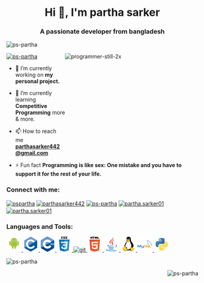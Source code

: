 <h1 align="center">Hi 👋, I'm partha sarker</h1>
<h3 align="center">A passionate developer from bangladesh</h3>

<p align="left"> <img src="https://komarev.com/ghpvc/?username=ps-partha&label=Profile%20views&color=0e75b6&style=flat" alt="ps-partha" /> </p>
<a href="https://ibb.co/d5DGpwK"><img src="https://i.ibb.co/JsH5pwk/programmer-still-2x.gif" alt="programmer-still-2x" border="0" align="right" height="250px" width="350px"></a>
<p align="left"> <a href="https://github.com/ryo-ma/github-profile-trophy"><img src="https://github-profile-trophy.vercel.app/?username=ps-partha" alt="ps-partha" /></a> </p>

- 🔭 I’m currently working on **my personal project.**

- 🌱 I’m currently learning **Competitive Programming** more & more.

- 📫 How to reach me **parthasarker442@gmail.com**

- ⚡ Fun fact **Programming is like sex: One mistake and you have to support it for the rest of your life.**

<h3 align="left">Connect with me:</h3>
<p align="left">

<a href="https://www.hackerrank.com/pspartha" target="blank"><img align="center" src="https://raw.githubusercontent.com/rahuldkjain/github-profile-readme-generator/master/src/images/icons/Social/hackerrank.svg" alt="pspartha" height="30" width="40" /></a>
<a href="https://codeforces.com/profile/parthasarker442" target="blank"><img align="center" src="https://raw.githubusercontent.com/rahuldkjain/github-profile-readme-generator/master/src/images/icons/Social/codeforces.svg" alt="parthasarker442" height="30" width="40" /></a>
<a href="https://linkedin.com/in/ps-partha" target="blank"><img align="center" src="https://raw.githubusercontent.com/rahuldkjain/github-profile-readme-generator/master/src/images/icons/Social/linked-in-alt.svg" alt="ps-partha" height="30" width="40" /></a>
<a href="https://fb.com/partha.sarker01" target="blank"><img align="center" src="https://raw.githubusercontent.com/rahuldkjain/github-profile-readme-generator/master/src/images/icons/Social/facebook.svg" alt="partha.sarker01" height="30" width="40" /></a>
<a href="https://instagram.com/partha.sarker01" target="blank"><img align="center" src="https://raw.githubusercontent.com/rahuldkjain/github-profile-readme-generator/master/src/images/icons/Social/instagram.svg" alt="partha.sarker01" height="30" width="40" /></a>
</p>

<h3 align="left">Languages and Tools:</h3>
<p align="left"> <a href="https://developer.android.com" target="_blank" rel="noreferrer"> <img src="https://raw.githubusercontent.com/devicons/devicon/master/icons/android/android-original-wordmark.svg" alt="android" width="40" height="40"/> </a> <a href="https://www.cprogramming.com/" target="_blank" rel="noreferrer"> <img src="https://raw.githubusercontent.com/devicons/devicon/master/icons/c/c-original.svg" alt="c" width="40" height="40"/> </a> <a href="https://www.w3schools.com/cpp/" target="_blank" rel="noreferrer"> <img src="https://raw.githubusercontent.com/devicons/devicon/master/icons/cplusplus/cplusplus-original.svg" alt="cplusplus" width="40" height="40"/> </a> <a href="https://www.w3schools.com/css/" target="_blank" rel="noreferrer"> <img src="https://raw.githubusercontent.com/devicons/devicon/master/icons/css3/css3-original-wordmark.svg" alt="css3" width="40" height="40"/> </a> <a href="https://git-scm.com/" target="_blank" rel="noreferrer"> <img src="https://www.vectorlogo.zone/logos/git-scm/git-scm-icon.svg" alt="git" width="40" height="40"/> </a> <a href="https://www.w3.org/html/" target="_blank" rel="noreferrer"> <img src="https://raw.githubusercontent.com/devicons/devicon/master/icons/html5/html5-original-wordmark.svg" alt="html5" width="40" height="40"/> </a> <a href="https://www.java.com" target="_blank" rel="noreferrer"> <img src="https://raw.githubusercontent.com/devicons/devicon/master/icons/java/java-original.svg" alt="java" width="40" height="40"/> </a> <a href="https://www.linux.org/" target="_blank" rel="noreferrer"> <img src="https://raw.githubusercontent.com/devicons/devicon/master/icons/linux/linux-original.svg" alt="linux" width="40" height="40"/> </a> <a href="https://www.mysql.com/" target="_blank" rel="noreferrer"> <img src="https://raw.githubusercontent.com/devicons/devicon/master/icons/mysql/mysql-original-wordmark.svg" alt="mysql" width="40" height="40"/> </a> <a href="https://www.python.org" target="_blank" rel="noreferrer"> <img src="https://raw.githubusercontent.com/devicons/devicon/master/icons/python/python-original.svg" alt="python" width="40" height="40"/> </a> </p>

<p>&nbsp;<img align="left" src="https://github-readme-stats.vercel.app/api?username=ps-partha&show_icons=true&locale=en" alt="ps-partha" /></p>

<p><img align="right" src="https://github-readme-stats.vercel.app/api/top-langs?username=ps-partha&show_icons=true&locale=en&layout=compact" alt="ps-partha" /></p>



